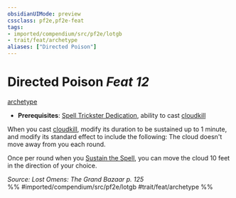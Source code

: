 ```yaml
---
obsidianUIMode: preview
cssclass: pf2e,pf2e-feat
tags:
- imported/compendium/src/pf2e/lotgb
- trait/feat/archetype
aliases: ["Directed Poison"]
---
```

# Directed Poison  *Feat 12*  
[archetype](archetype.md)  

- **Prerequisites**: [Spell Trickster Dedication](spell-trickster-dedication-lotgb.md), ability to cast [cloudkill](../spells/cloudkill.md)

When you cast [cloudkill](../spells/cloudkill.md), modify its duration to be sustained up to 1 minute, and modify its standard effect to include the following: The cloud doesn't move away from you each round.

Once per round when you [Sustain the Spell](sustain-a-spell.md), you can move the cloud 10 feet in the direction of your choice.

*Source: Lost Omens: The Grand Bazaar p. 125*  
%% #imported/compendium/src/pf2e/lotgb #trait/feat/archetype %%